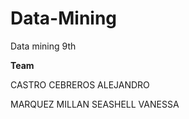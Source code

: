 
# Data-Mining
Data mining 9th

  **Team**

CASTRO CEBREROS ALEJANDRO

MARQUEZ MILLAN SEASHELL VANESSA

